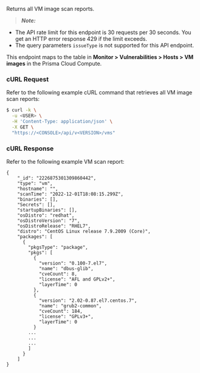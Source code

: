 Returns all VM image scan reports.

> _**Note:**_ 
  * The API rate limit for this endpoint is 30 requests per 30 seconds. You get an HTTP error response 429 if the limit exceeds.
  * The query parameters `issueType` is not supported for this API endpoint.

This endpoint maps to the table in **Monitor > Vulnerabilities > Hosts > VM images** in the Prisma Cloud Compute.

### cURL Request

Refer to the following example cURL command that retrieves all VM image scan reports:

```bash
$ curl -k \
  -u <USER> \
  -H 'Content-Type: application/json' \
  -X GET \
  "https://<CONSOLE>/api/v<VERSION>/vms"
```

### cURL Response

Refer to the following example VM scan report:

```
{
    "_id": "2226875301309860442",
    "type": "vm",
    "hostname": "",
    "scanTime": "2022-12-01T18:08:15.299Z",
    "binaries": [],
    "Secrets": [],
    "startupBinaries": [],
    "osDistro": "redhat",
    "osDistroVersion": "7",
    "osDistroRelease": "RHEL7",
    "distro": "CentOS Linux release 7.9.2009 (Core)",
    "packages": [
      {
        "pkgsType": "package",
        "pkgs": [
          {
            "version": "0.100-7.el7",
            "name": "dbus-glib",
            "cveCount": 8,
            "license": "AFL and GPLv2+",
            "layerTime": 0
          },
          {
            "version": "2.02-0.87.el7.centos.7",
            "name": "grub2-common",
            "cveCount": 184,
            "license": "GPLv3+",
            "layerTime": 0
          }
        ...
        ...
        ...
        ]
      }
    ]
}
```

